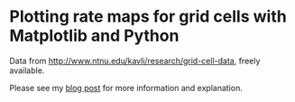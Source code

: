 # Plotting rate maps for grid cells with Matplotlib and Python

Data from http://www.ntnu.edu/kavli/research/grid-cell-data, freely available.

Please see my [blog post] for more information and explanation.

[blog post]: <http://felix11h.github.io/blog/grid-cell-rate-map>